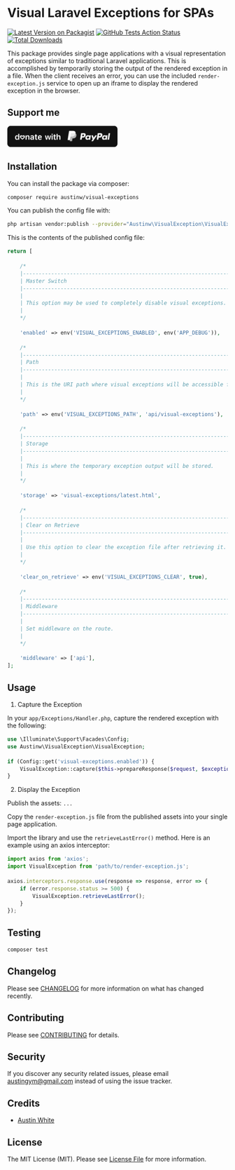 # Visual Laravel Exceptions for SPAs

[![Latest Version on Packagist](https://img.shields.io/packagist/v/austinw/visual-exceptions.svg?style=flat-square)](https://packagist.org/packages/austinw/visual-exceptions)
[![GitHub Tests Action Status](https://img.shields.io/github/workflow/status/austinw/visual-exceptions/run-tests?label=tests)](https://github.com/austinw/visual-exceptions/actions?query=workflow%3Arun-tests+branch%3Amaster)
[![Total Downloads](https://img.shields.io/packagist/dt/austinw/visual-exceptions.svg?style=flat-square)](https://packagist.org/packages/austinw/visual-exceptions)


This package provides single page applications with a visual representation of exceptions similar to traditional
Laravel applications. This is accomplished by temporarily storing the output of the rendered exception in a file. When
the client receives an error, you can use the included `render-exception.js` service to open up an iframe to display
the rendered exception in the browser.


## Support me
<a href="https://www.paypal.com/cgi-bin/webscr?cmd=_s-xclick&hosted_button_id=4H6K7XTMR79VA&source=url"><img src="paypal.svg" height="48" alt="Donate" /></a>

## Installation

You can install the package via composer:

```bash
composer require austinw/visual-exceptions
```

You can publish the config file with:
```bash
php artisan vendor:publish --provider="Austinw\VisualException\VisualExceptionServiceProvider" --tag="config"
```

This is the contents of the published config file:

```php
return [

    /*
    |--------------------------------------------------------------------------
    | Master Switch
    |--------------------------------------------------------------------------
    |
    | This option may be used to completely disable visual exceptions.
    |
    */

    'enabled' => env('VISUAL_EXCEPTIONS_ENABLED', env('APP_DEBUG')),

    /*
    |--------------------------------------------------------------------------
    | Path
    |--------------------------------------------------------------------------
    |
    | This is the URI path where visual exceptions will be accessible from.
    |
    */

    'path' => env('VISUAL_EXCEPTIONS_PATH', 'api/visual-exceptions'),

    /*
    |--------------------------------------------------------------------------
    | Storage
    |--------------------------------------------------------------------------
    |
    | This is where the temporary exception output will be stored.
    |
    */

    'storage' => 'visual-exceptions/latest.html',

    /*
    |--------------------------------------------------------------------------
    | Clear on Retrieve
    |--------------------------------------------------------------------------
    |
    | Use this option to clear the exception file after retrieving it.
    |
    */

    'clear_on_retrieve' => env('VISUAL_EXCEPTIONS_CLEAR', true),

    /*
    |--------------------------------------------------------------------------
    | Middleware
    |--------------------------------------------------------------------------
    |
    | Set middleware on the route.
    |
    */

    'middleware' => ['api'],
];
```

## Usage

1. Capture the Exception

In your `app/Exceptions/Handler.php`, capture the rendered exception with the following:

```php
use \Illuminate\Support\Facades\Config;
use Austinw\VisualException\VisualException;

if (Config::get('visual-exceptions.enabled')) {
    VisualException::capture($this->prepareResponse($request, $exception));
}
```

2. Display the Exception

Publish the assets:
`...`

Copy the `render-exception.js` file from the published assets into your single page application.

Import the library and use the `retrieveLastError()` method. Here is an example using an axios interceptor:
```js
import axios from 'axios';
import VisualException from 'path/to/render-exception.js';

axios.interceptors.response.use(response => response, error => {
    if (error.response.status >= 500) {
        VisualException.retrieveLastError();
    }
});
```

## Testing

``` bash
composer test
```

## Changelog

Please see [CHANGELOG](CHANGELOG.md) for more information on what has changed recently.

## Contributing

Please see [CONTRIBUTING](CONTRIBUTING.md) for details.

## Security

If you discover any security related issues, please email austingym@gmail.com instead of using the issue tracker.

## Credits

- [Austin White](https://github.com/AustinW)

## License

The MIT License (MIT). Please see [License File](LICENSE.md) for more information.
